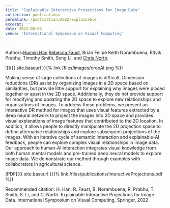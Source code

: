 ```yaml
---
title: "Explainable Interactive Projections for Image Data"
collection: publications
permalink: /publication/2022-Explainable
excerpt: ''
date: 2022-08-03
venue: 'International Symposium on Visual Computing'

---
```


Authors:[Huimin Han](https://hannahhan3.github.io/) [Rebecca Faust](/), Brian Felipe Keith Norambuena, Ritvik Prabhu, Timothy Smith, Song Li, and [Chris North](https://people.cs.vt.edu/north/).


![]({{ site.baseurl }}{% link /files/images/cropAI.png %})

Making sense of large collections of images is difficult. Dimension reductions (DR) assist by organizing images in a 2D space based on similarities, but provide little support for explaining why images were placed together or apart in the 2D space. Additionally, they do not provide support for modifying and updating the 2D space to explore new relationships and organizations of images. To address these problems, we present an interactive DR method for images that uses visual features extracted by a deep neural network to project the images into 2D space and provides visual explanations of image features that contributed to the 2D location. In addition, it allows people to directly manipulate the 2D projection space to define alternative relationships and explore subsequent projections of the images. With an iterative cycle of semantic interaction and explainable-AI feedback, people can explore complex visual relationships in image data. Our approach to human-AI interaction integrates visual knowledge from both human mental models and pre-trained deep neural models to explore image data. We demonstrate our method through examples with collaborators in agricultural science.

[PDF]({{ site.baseurl }}{% link /files/publications/InteractiveProjections.pdf %})
<!-- [arXiv](https://arxiv.org/abs/1907.02872) -->

Recommended citation: H. Han, R. Faust, B. Norambuena, R. Prabhu, T. Smith, S. Li, and C. North. Explainable Interactive Projections for Image Data. International Symposium on Visual Computing, Springer, 2022
